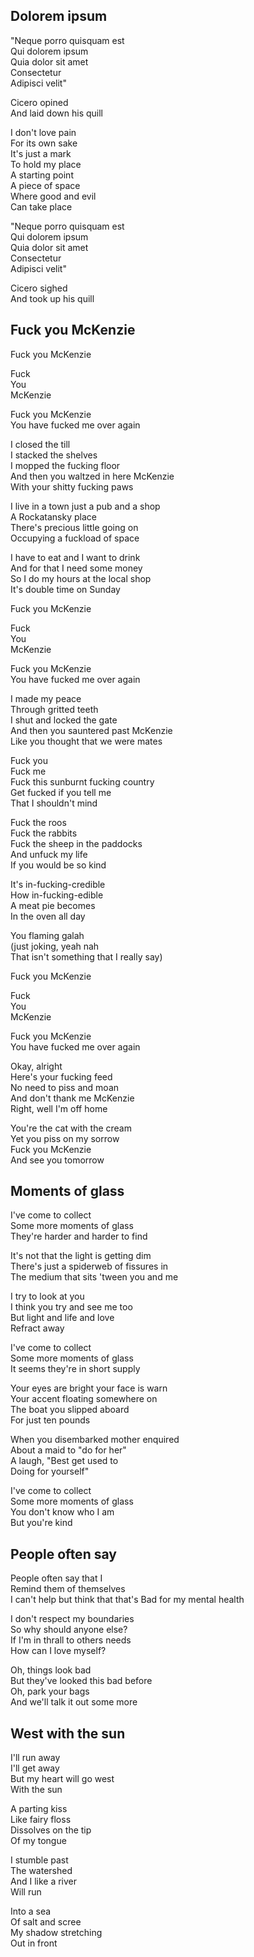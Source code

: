 ## Dolorem ipsum

"Neque porro quisquam est  
Qui dolorem ipsum  
Quia dolor sit amet  
Consectetur  
Adipisci velit"  

Cicero opined  
And laid down his quill  

I don't love pain  
For its own sake  
It's just a mark  
To hold my place  
A starting point  
A piece of space  
Where good and evil  
Can take place  

"Neque porro quisquam est  
Qui dolorem ipsum  
Quia dolor sit amet  
Consectetur  
Adipisci velit"  

Cicero sighed  
And took up his quill  


## Fuck you McKenzie

Fuck you McKenzie  

Fuck  
You  
McKenzie  

Fuck you McKenzie  
You have fucked me over again  

I closed the till  
I stacked the shelves  
I mopped the fucking floor  
And then you waltzed in here McKenzie  
With your shitty fucking paws  

I live in a town just a pub and a shop  
A Rockatansky place  
There's precious little going on  
Occupying a fuckload of space  

I have to eat and I want to drink  
And for that I need some money  
So I do my hours at the local shop  
It's double time on Sunday  

Fuck you McKenzie  

Fuck  
You  
McKenzie  

Fuck you McKenzie  
You have fucked me over again  

I made my peace  
Through gritted teeth  
I shut and locked the gate  
And then you sauntered past McKenzie  
Like you thought that we were mates  

Fuck you  
Fuck me  
Fuck this sunburnt fucking country  
Get fucked if you tell me  
That I shouldn't mind  

Fuck the roos  
Fuck the rabbits  
Fuck the sheep in the paddocks  
And unfuck my life  
If you would be so kind  

It's in-fucking-credible  
How in-fucking-edible  
A meat pie becomes  
In the oven all day  

You flaming galah  
(just joking, yeah nah  
That isn't something that I really say)  

Fuck you McKenzie  

Fuck  
You  
McKenzie  

Fuck you McKenzie  
You have fucked me over again  

Okay, alright  
Here's your fucking feed  
No need to piss and moan  
And don't thank me McKenzie  
Right, well I'm off home  

You're the cat with the cream  
Yet you piss on my sorrow  
Fuck you McKenzie  
And see you tomorrow  


## Moments of glass

I've come to collect  
Some more moments of glass  
They're harder and harder to find  

It's not that the light is getting dim  
There's just a spiderweb of fissures in  
The medium that sits 'tween you and me  

I try to look at you  
I think you try and see me too  
But light and life and love  
Refract away  

I've come to collect  
Some more moments of glass  
It seems they're in short supply  

Your eyes are bright your face is warn  
Your accent floating somewhere on  
The boat you slipped aboard  
For just ten pounds  

When you disembarked mother enquired  
About a maid to "do for her"  
A laugh, "Best get used to  
Doing for yourself"  

I've come to collect  
Some more moments of glass  
You don't know who I am  
But you're kind  


## People often say

People often say that I  
Remind them of themselves  
I can't help but think that that's
Bad for my mental health  

I don't respect my boundaries  
So why should anyone else?  
If I'm in thrall to others needs  
How can I love myself?  

Oh, things look bad  
But they've looked this bad before  
Oh, park your bags  
And we'll talk it out some more  


## West with the sun

I'll run away  
I'll get away  
But my heart will go west  
With the sun  

A parting kiss  
Like fairy floss  
Dissolves on the tip  
Of my tongue  

I stumble past  
The watershed  
And I like a river  
Will run  

Into a sea  
Of salt and scree  
My shadow stretching  
Out in front  
